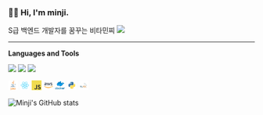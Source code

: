

### 👋🏻 Hi, I'm minji.  
S급 백엔드 개발자를 꿈꾸는 비타민찌  <a href="https://blog.naver.com/ghdalswl77" target="_blank"><img src="https://img.shields.io/badge/Blog-DD0B78?style=flat-square&logo=GitHub%20Sponsors&logoColor=white"/></a><br/>

----

**Languages and Tools**  

<img src="https://img.shields.io/badge/springboot-6DB33F?style=flat-square&logo=simpleicons_Spring Boot&logoColor=white"/>
<img src="https://img.shields.io/badge/Spring Security-6DB33F?style=flat-square&logo=simpleicons_Spring Security&logoColor=white"/>
<img src="https://img.shields.io/badge/Gradle-02303A?style=flat-square&logo=simpleicons_Gradle&logoColor=white"/>

<code><img height="20" src="https://raw.githubusercontent.com/github/explore/80688e429a7d4ef2fca1e82350fe8e3517d3494d/topics/java/java.png"></code>
<code><img height="20" src="https://raw.githubusercontent.com/github/explore/80688e429a7d4ef2fca1e82350fe8e3517d3494d/topics/react/react.png"></code>
<code><img height="20" src="https://raw.githubusercontent.com/github/explore/80688e429a7d4ef2fca1e82350fe8e3517d3494d/topics/javascript/javascript.png"></code>
<code><img height="20" src="https://raw.githubusercontent.com/github/explore/80688e429a7d4ef2fca1e82350fe8e3517d3494d/topics/aws/aws.png"></code>
<code><img height="20" src="https://raw.githubusercontent.com/github/explore/80688e429a7d4ef2fca1e82350fe8e3517d3494d/topics/docker/docker.png"></code>
<code><img height="20" src="https://raw.githubusercontent.com/github/explore/80688e429a7d4ef2fca1e82350fe8e3517d3494d/topics/python/python.png"></code>
<code><img height="20" src="https://raw.githubusercontent.com/github/explore/80688e429a7d4ef2fca1e82350fe8e3517d3494d/topics/mysql/mysql.png"></code>


![Minji's GitHub stats](https://github-readme-stats.vercel.app/api?username=minjipi&show_icons=true&theme=ayu-mirage)
